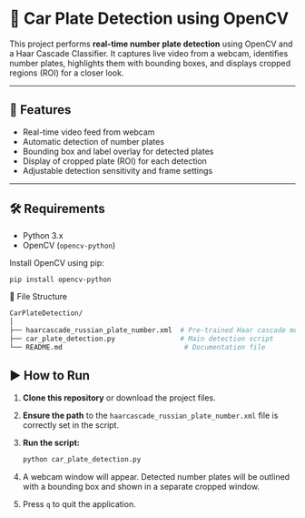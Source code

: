# 🚗 Car Plate Detection using OpenCV

This project performs **real-time number plate detection** using OpenCV and a Haar Cascade Classifier. It captures live video from a webcam, identifies number plates, highlights them with bounding boxes, and displays cropped regions (ROI) for a closer look.

---

## 📌 Features

- Real-time video feed from webcam
- Automatic detection of number plates
- Bounding box and label overlay for detected plates
- Display of cropped plate (ROI) for each detection
- Adjustable detection sensitivity and frame settings

---

## 🛠️ Requirements

- Python 3.x
- OpenCV (`opencv-python`)

Install OpenCV using pip:

```bash
pip install opencv-python
```
📁 File Structure
```bash 
CarPlateDetection/
│
├── haarcascade_russian_plate_number.xml  # Pre-trained Haar cascade model
├── car_plate_detection.py                # Main detection script
└── README.md                              # Documentation file
```
## ▶️ How to Run

1. **Clone this repository** or download the project files.

2. **Ensure the path** to the `haarcascade_russian_plate_number.xml` file is correctly set in the script. 

   
3. **Run the script:**
   ```bash
   python car_plate_detection.py
   ```
4. A webcam window will appear. Detected number plates will be outlined with a bounding box and shown in a separate cropped window.

5. Press `q` to quit the application.
  
